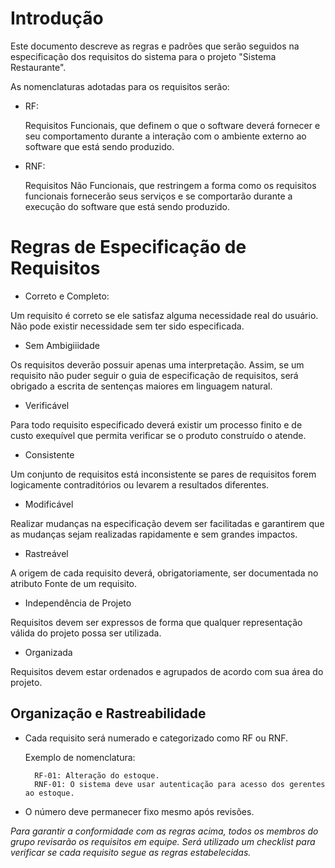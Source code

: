 # Introdução
Este documento descreve as regras e padrões que serão seguidos na especificação dos requisitos do sistema para o projeto "Sistema Restaurante".

As nomenclaturas adotadas para os requisitos serão:
* RF:

    Requisitos Funcionais, que definem o que o software deverá fornecer e seu comportamento durante a interação com o ambiente externo ao software que está sendo produzido.

* RNF:

    Requisitos Não Funcionais, que restringem a forma como os requisitos funcionais fornecerão seus serviços e se comportarão durante a execução do software que está sendo produzido.


# Regras de Especificação de Requisitos

* Correto e Completo:

Um requisito é correto se ele satisfaz alguma necessidade real do usuário. Não pode existir necessidade sem ter sido especificada.

* Sem Ambigiiidade

Os requisitos deverão possuir apenas uma interpretação. Assim, se um requisito não puder seguir o guia de especificação de requisitos, será obrigado a escrita de sentenças maiores em linguagem natural.

* Verificável

Para todo requisito especificado deverá existir um processo finito e de custo exequível que permita verificar se o produto construído o atende.

* Consistente

Um conjunto de requisitos está inconsistente se pares de requisitos forem logicamente contraditórios ou levarem a resultados diferentes.

* Modificável

Realizar mudanças na especificação devem ser facilitadas e garantirem que as mudanças sejam realizadas rapidamente e sem grandes impactos.

* Rastreável

A origem de cada requisito deverá, obrigatoriamente, ser documentada no atributo Fonte de um requisito.

* Independência de Projeto

Requisitos devem ser expressos de forma que qualquer representação válida do projeto possa ser utilizada.

* Organizada

Requisitos devem estar ordenados e agrupados de acordo com sua área do projeto.


## Organização e Rastreabilidade
* Cada requisito será numerado e categorizado como RF ou RNF.

    Exemplo de nomenclatura:
  
        RF-01: Alteração do estoque.
        RNF-01: O sistema deve usar autenticação para acesso dos gerentes ao estoque.

* O número deve permanecer fixo mesmo após revisões.


_Para garantir a conformidade com as regras acima, todos os membros do grupo revisarão os requisitos em equipe. Será utilizado um checklist para verificar se cada requisito segue as regras estabelecidas._
